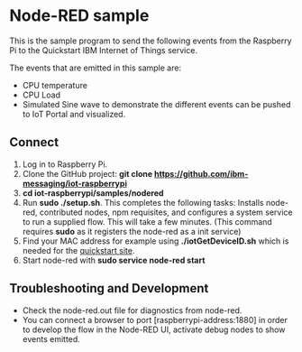 Node-RED sample
===============

This is the sample program to send the following events from the Raspberry Pi to the Quickstart IBM Internet of Things service.

The events that are emitted in this sample are:

+ CPU temperature
+ CPU Load
+ Simulated Sine wave to demonstrate the different events can be pushed to IoT Portal and visualized.


Connect
-------

1. Log in to Raspberry Pi. 
2. Clone the GitHub project: __git clone https://github.com/ibm-messaging/iot-raspberrypi__
3. __cd iot-raspberrypi/samples/nodered__
4. Run __sudo ./setup.sh__. This completes the following tasks:
   Installs node-red, contributed nodes, npm requisites, and configures a system service to run a supplied flow.
   This will take a few minutes. (This command requires __sudo__ as it registers the node-red as a init service)
5. Find your MAC address for example using __./iotGetDeviceID.sh__ which is needed for the [quickstart site](http://quickstart.internetofthings.ibmcloud.com).
6. Start node-red with __sudo service node-red start__


Troubleshooting and Development
---------------------------
+ Check the node-red.out file for diagnostics from node-red.
+ You can connect a browser to port [raspberrypi-address:1880] in order to develop the flow in the Node-RED UI, activate debug nodes to show events emitted.
